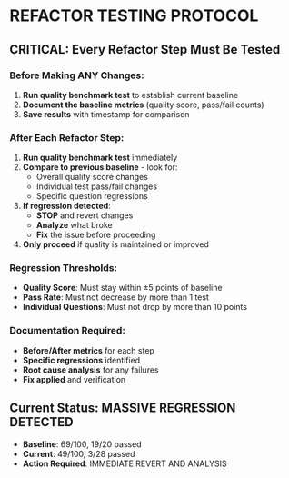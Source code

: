 # REFACTOR TESTING PROTOCOL

## CRITICAL: Every Refactor Step Must Be Tested

### Before Making ANY Changes:
1. **Run quality benchmark test** to establish current baseline
2. **Document the baseline metrics** (quality score, pass/fail counts)
3. **Save results** with timestamp for comparison

### After Each Refactor Step:
1. **Run quality benchmark test** immediately
2. **Compare to previous baseline** - look for:
   - Overall quality score changes
   - Individual test pass/fail changes
   - Specific question regressions
3. **If regression detected**:
   - **STOP** and revert changes
   - **Analyze** what broke
   - **Fix** the issue before proceeding
4. **Only proceed** if quality is maintained or improved

### Regression Thresholds:
- **Quality Score**: Must stay within ±5 points of baseline
- **Pass Rate**: Must not decrease by more than 1 test
- **Individual Questions**: Must not drop by more than 10 points

### Documentation Required:
- **Before/After metrics** for each step
- **Specific regressions** identified
- **Root cause analysis** for any failures
- **Fix applied** and verification

## Current Status: MASSIVE REGRESSION DETECTED
- **Baseline**: 69/100, 19/20 passed
- **Current**: 49/100, 3/28 passed
- **Action Required**: IMMEDIATE REVERT AND ANALYSIS





